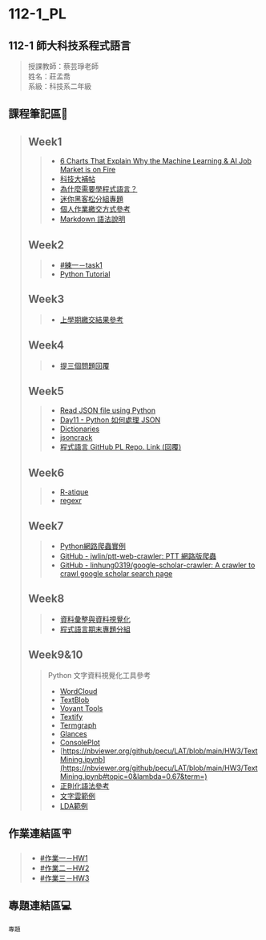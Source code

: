 # 112-1_PL   
## 112-1 師大科技系程式語言
> 授課教師：蔡芸琤老師  
> 姓名：莊孟喬  
> 系級：科技系二年級   
##  課程筆記區&#x1F516;
> ## Week1
>> * [6 Charts That Explain Why the Machine Learning & AI Job Market is on Fire](https://opendatascience.com/6-charts-that-explain-why-the-machine-learning-ai-job-market-is-on-fire/)
>> * [科技大補帖](https://www.sancode.org.tw/activities_info.php?type=3&nid=101)
>> * [為什麼需要學程式語言？](https://jamboard.google.com/d/1_K4ZmvsNh81J15C6rnygsGvFeWV1IWd3m6PcqQgp5Ys/edit?usp=sharing)
>> * [迷你黑客松分組專題](https://www.youtube.com/playlist?list=PLH3VeiMX0ckgMa2uw4TF907vdkijywV9I)
>> * [個人作業繳交方式參考](https://docs.google.com/spreadsheets/d/e/2PACX-1vRUVpx6AeccKwedvZjINM5-mSLpmS0M69wrCIbDimIdwpN30xQpqcn0k5kh0oUQET05sEsMpFt6fsCA/pubhtml)
>> * [Markdown 語法說明](https://markdown.tw/)
> ## Week2
>> * [#練一－task1](https://github.com/joexzmq/112-1_PL/blob/main/1/0914_task1.ipynb)
>> * [Python Tutorial](https://www.w3schools.com/python/)
> ## Week3
>> * [上學期繳交結果參考](https://docs.google.com/spreadsheets/d/1pVWn4fH7Cocry_yJIWkxl8fcZA8PAZPaMyff_-h5Whg/edit#gid=505936307)
> ## Week4
>> * [提三個問題回覆](https://docs.google.com/spreadsheets/d/1Je8OZt9zORZNyAuu5qQj9afQVqJ_rEcCNmNx51HHxNg/edit#gid=1822147429)
> ## Week5
>> * [Read JSON file using Python](https://www.geeksforgeeks.org/read-json-file-using-python/)
>> * [Day11 - Python 如何處理 JSON](https://ithelp.ithome.com.tw/articles/10220160)
>> * [Dictionaries](https://www.codecademy.com/learn/learn-python-3/modules/learn-python3-dictionaries/cheatsheet)
>> * [jsoncrack](https://jsoncrack.com/editor)
>> * [程式語言 GitHub PL Repo. Link (回覆)](https://docs.google.com/spreadsheets/d/1MFP_fD5V5f61EAR38BnwppYFtwBeRck3ZRFFGvWTfEc/edit#gid=206895428)
> ## Week6
>> * [R-atique](https://perso.ens-lyon.fr/lise.vaudor/strings-et-expressions-regulieres/?fbclid=IwAR0IHvNKp43Qrfo0TqpolYPpMUfViSrCBDY8SmBveKm01yZ6PzHPxspVaNI)
>> * [regexr](https://regexr.com/)
> ## Week7
>> * [Python網路爬蟲實例](https://blog.jiatool.com/series/python%E7%B6%B2%E8%B7%AF%E7%88%AC%E8%9F%B2%E5%AF%A6%E4%BE%8B/)
>> * [GitHub - jwlin/ptt-web-crawler: PTT 網路版爬蟲](https://github.com/jwlin/ptt-web-crawler)
>> * [GitHub - linhung0319/google-scholar-crawler: A crawler to crawl google scholar search page](https://github.com/linhung0319/google-scholar-crawler)
> ## Week8
>> * [資料彙整與資料視覺化](https://github.com/pecu/LawTech/tree/main/Learning-Materials/C5_Python_%E8%B3%87%E6%96%99%E5%BD%99%E6%95%B4%26%E8%B3%87%E6%96%99%E8%A6%96%E8%A6%BA%E5%8C%96)
>> * [程式語言期末專題分組](https://docs.google.com/spreadsheets/d/1bv7opSXLVh6JsQoYODSlK24ccy1UMn6F3AcOFIRh58k/edit#gid=386118401)
> ## Week9&10
>> Python 文字資料視覺化工具參考
>> * [WordCloud](https://github.com/amueller/word_cloud)
>> * [TextBlob](https://github.com/sloria/TextBlob)
>> * [Voyant Tools](https://github.com/sgsinclair/VoyantServer)
>> * [Textify](https://github.com/mrdbourke/textify)
>> * [Termgraph](https://github.com/mkaz/termgraph)
>> * [Glances](https://github.com/nicolargo/glances)
>> * [ConsolePlot](https://github.com/pascaln/ConsolePlot)
>> * [https://nbviewer.org/github/pecu/LAT/blob/main/HW3/TextMining.ipynb](https://nbviewer.org/github/pecu/LAT/blob/main/HW3/TextMining.ipynb#topic=0&lambda=0.67&term=)
>> * [正則化語法參考](https://blog.csdn.net/qq_28633249/article/details/77686976)
>> * [文字雲範例](https://colab.research.google.com/drive/1rTlAko4i1daBFp4bQPy-Pgjo8_lQ_DO4?usp=sharing)
>> * [LDA範例](https://colab.research.google.com/drive/1oOQ_s_b8A-WveY7VHSoa7cc1qlTZY4yD?usp=sharing)
## 作業連結區&#x1FAA7;
> * [#作業一－HW1](https://github.com/joexzmq/112-1_PL/blob/main/1/HW1.ipynb)
> * [#作業二－HW2](https://github.com/joexzmq/112-1_PL/blob/main/2/HW2.ipynb)
> * [#作業三－HW3](https://github.com/joexzmq/112-1_PL/blob/main/3/HW3.ipynb)
## 專題連結區&#x1F4BB;
```
專題
```
